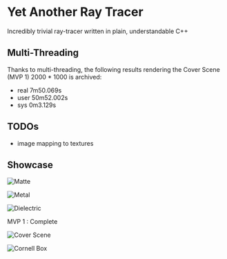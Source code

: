 # Yet Another Ray Tracer

Incredibly trivial ray-tracer written in plain, understandable C++

## Multi-Threading

Thanks to multi-threading, the following results rendering the Cover Scene (MVP 1) 2000 * 1000 is archived:

* real 7m50.069s
* user 50m52.002s
* sys 0m3.129s

## TODOs

* image mapping to textures


## Showcase

![Matte](https://raw.githubusercontent.com/magetron/raytracing-cpp/master/pngs/matte.png)

![Metal](https://raw.githubusercontent.com/magetron/raytracing-cpp/master/pngs/metal.png)

![Dielectric](https://raw.githubusercontent.com/magetron/raytracing-cpp/master/pngs/dielectric.png)

MVP 1 : Complete

![Cover Scene](https://raw.githubusercontent.com/magetron/raytracing-cpp/master/pngs/coverscene.png)

![Cornell Box](https://raw.githubusercontent.com/magetron/yart-cc/master/pngs/cornell-box.png)
